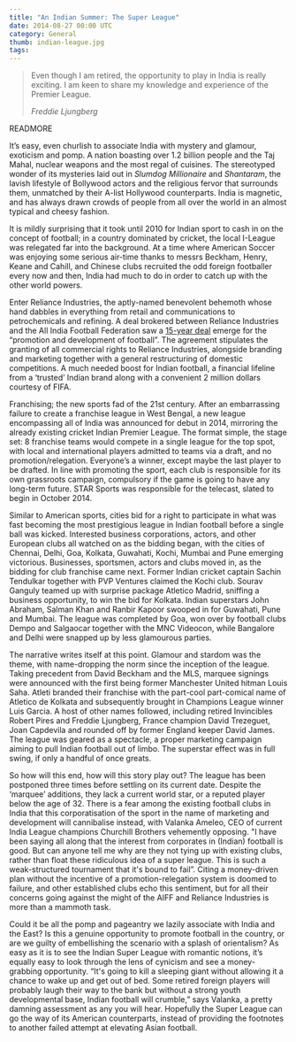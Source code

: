 ```yaml
---
title: "An Indian Summer: The Super League"
date: 2014-08-27 00:00 UTC
category: General
thumb: indian-league.jpg
tags:
---
```


> Even though I am retired, the opportunity to play in India is really exciting. I am keen to share my knowledge and experience of the Premier League.
> <footer><cite>Freddie Ljungberg</cite></footer>

READMORE

It’s easy, even churlish to associate India with mystery and glamour, exoticism and pomp. A nation boasting over 1.2 billion people and the Taj Mahal, nuclear weapons and the most regal of cuisines. The stereotyped wonder of its mysteries laid out in *Slumdog Millionaire* and *Shantaram*, the lavish lifestyle of Bollywood actors and the religious fervor that surrounds them, unmatched by their A-list Hollywood counterparts. India is magnetic, and has always drawn crowds of people from all over the world in an almost typical and cheesy fashion. 

It is mildly surprising that it took until 2010 for Indian sport to cash in on the concept of football; in a country dominated by cricket, the local I-League was relegated far into the background. At a time where American Soccer was enjoying some serious air-time thanks to messrs Beckham, Henry, Keane and Cahill, and Chinese clubs recruited the odd foreign footballer every now and then, India had much to do in order to catch up with the other world powers.

Enter Reliance Industries, the aptly-named benevolent behemoth whose hand dabbles in everything from retail and communications to petrochemicals and refining. A deal brokered between Reliance Industries and the All India Football Federation saw a [15-year deal](http://timesofindia.indiatimes.com/sports/football/top-stories/AIFF-signs-700-crore-deal-with-IMG-RIL/articleshow/7072492.cms?referral=PM) emerge for the “promotion and development of football”. The agreement stipulates the granting of all commercial rights to Reliance Industries, alongside branding and marketing together with a general restructuring of domestic competitions. A much needed boost for Indian football, a financial lifeline from a ‘trusted’ Indian brand along with a convenient 2 million dollars courtesy of FIFA. 

Franchising; the new sports fad of the 21st century. After an embarrassing failure to create a franchise league in West Bengal, a new league encompassing all of India was announced for debut in 2014, mirroring the already existing cricket Indian Premier League. The format simple, the stage set: 8 franchise teams would compete in a single league for the top spot, with local and international players admitted to teams via a draft, and no promotion/relegation. Everyone’s a winner, except maybe the last player to be drafted. In line with promoting the sport, each club is responsible for its own grassroots campaign, compulsory if the game is going to have any long-term future. STAR Sports was responsible for the telecast, slated to begin in October 2014. 

Similar to American sports, cities bid for a right to participate in what was fast becoming the most prestigious league in Indian football before a single ball was kicked. Interested business corporations, actors, and other European clubs all watched on as the bidding began, with the cities of Chennai, Delhi, Goa, Kolkata, Guwahati, Kochi, Mumbai and Pune emerging victorious. Businesses, sportsmen, actors and clubs moved in, as the bidding for club franchise came next. Former Indian cricket captain Sachin Tendulkar together with PVP Ventures claimed the Kochi club. Sourav Ganguly teamed up with surprise package Atletico Madrid, sniffing a business opportunity, to win the bid for Kolkata. Indian superstars John Abraham, Salman Khan and Ranbir Kapoor swooped in for Guwahati, Pune and Mumbai. The league was completed by Goa, won over by football clubs Dempo and Salgaocar together with the MNC Videocon, while Bangalore and Delhi were snapped up by less glamourous parties. 

The narrative writes itself at this point. Glamour and stardom was the theme, with name-dropping the norm since the inception of the league. Taking precedent from David Beckham and the MLS, marquee signings were announced with the first being former Manchester United hitman Louis Saha. Atleti branded their franchise with the part-cool part-comical name of Atletico de Kolkata and subsequently brought in Champions League winner Luis Garcia. A host of other names followed, including retired Invincibles Robert Pires and Freddie Ljungberg, France champion David Trezeguet, Joan Capdevila and rounded off by former England keeper David James. The league was geared as a spectacle, a proper marketing campaign aiming to pull Indian football out of limbo. The superstar effect was in full swing, if only a handful of once greats. 

So how will this end, how will this story play out? The league has been postponed three times before settling on its current date. Despite the ‘marquee’ additions, they lack a current world star, or a reputed player below the age of 32. There is a fear among the existing football clubs in India that this corporatisation of the sport in the name of marketing and development will cannibalise instead, with Valanka Ameleo, CEO of current India League champions Churchill Brothers vehemently opposing. "I have been saying all along that the interest from corporates in (Indian) football is good. But can anyone tell me why are they not tying up with existing clubs, rather than float these ridiculous idea of a super league. This is such a weak-structured tournament that it's bound to fail”. Citing a money-driven plan without the incentive of a promotion-relegation system is doomed to failure, and other established clubs echo this sentiment, but for all their concerns going against the might of the AIFF and Reliance Industries is more than a mammoth task. 

Could it be all the pomp and pageantry we lazily associate with India and the East? Is this a genuine opportunity to promote football in the country, or are we guilty of embellishing the scenario with a splash of orientalism? As easy as it is to see the Indian Super League with romantic notions, it’s equally easy to look through the lens of cynicism and see a money-grabbing opportunity. “It's going to kill a sleeping giant without allowing it a chance to wake up and get out of bed. Some retired foreign players will probably laugh their way to the bank but without a strong youth developmental base, Indian football will crumble,” says Valanka, a pretty damning assessment as any you will hear. Hopefully the Super League can go the way of its American counterparts, instead of providing the footnotes to another failed attempt at elevating Asian football. 
